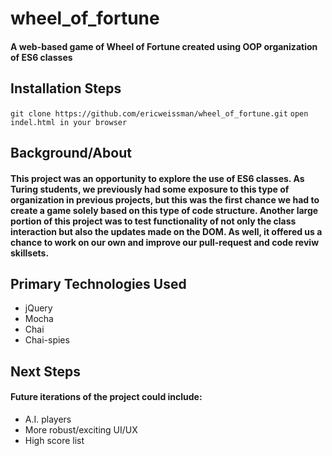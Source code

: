 # wheel_of_fortune
#### A web-based game of Wheel of Fortune created using OOP organization of ES6 classes

## Installation Steps
```git clone https://github.com/ericweissman/wheel_of_fortune.git```
```open indel.html in your browser ```

## Background/About
#### This project was an opportunity to explore the use of ES6 classes.  As Turing students, we previously had some exposure to this type of organization in previous projects, but this was the first chance we had to create a game solely based on this type of code structure.  Another large portion of this project was to test functionality of not only the class interaction but also the updates made on the DOM.  As well, it offered us a chance to work on our own and improve our pull-request and code reviw skillsets.

## Primary Technologies Used
- jQuery
- Mocha
- Chai
- Chai-spies

## Next Steps
#### Future iterations of the project could include:
- A.I. players
- More robust/exciting UI/UX 
- High score list

